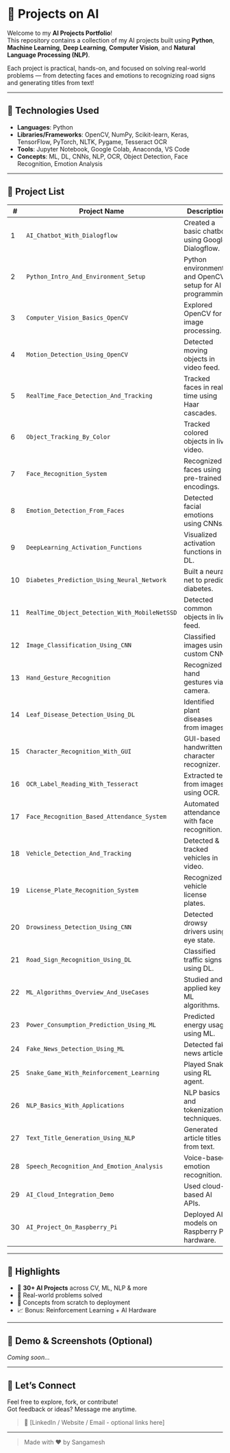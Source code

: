 # 🤖 Projects on AI

Welcome to my **AI Projects Portfolio**!  
This repository contains a collection of my AI projects built using **Python**, **Machine Learning**, **Deep Learning**, **Computer Vision**, and **Natural Language Processing (NLP)**.

Each project is practical, hands-on, and focused on solving real-world problems — from detecting faces and emotions to recognizing road signs and generating titles from text!

---

## 🧠 Technologies Used

- **Languages**: Python  
- **Libraries/Frameworks**: OpenCV, NumPy, Scikit-learn, Keras, TensorFlow, PyTorch, NLTK, Pygame, Tesseract OCR  
- **Tools**: Jupyter Notebook, Google Colab, Anaconda, VS Code  
- **Concepts**: ML, DL, CNNs, NLP, OCR, Object Detection, Face Recognition, Emotion Analysis

---

## 📂 Project List

| # | Project Name | Description |
|---|--------------|-------------|
| 1 | `AI_Chatbot_With_Dialogflow` | Created a basic chatbot using Google Dialogflow. |
| 2 | `Python_Intro_And_Environment_Setup` | Python environment and OpenCV setup for AI programming. |
| 3 | `Computer_Vision_Basics_OpenCV` | Explored OpenCV for image processing. |
| 4 | `Motion_Detection_Using_OpenCV` | Detected moving objects in video feed. |
| 5 | `RealTime_Face_Detection_And_Tracking` | Tracked faces in real-time using Haar cascades. |
| 6 | `Object_Tracking_By_Color` | Tracked colored objects in live video. |
| 7 | `Face_Recognition_System` | Recognized faces using pre-trained encodings. |
| 8 | `Emotion_Detection_From_Faces` | Detected facial emotions using CNNs. |
| 9 | `DeepLearning_Activation_Functions` | Visualized activation functions in DL. |
| 10 | `Diabetes_Prediction_Using_Neural_Network` | Built a neural net to predict diabetes. |
| 11 | `RealTime_Object_Detection_With_MobileNetSSD` | Detected common objects in live feed. |
| 12 | `Image_Classification_Using_CNN` | Classified images using custom CNN. |
| 13 | `Hand_Gesture_Recognition` | Recognized hand gestures via camera. |
| 14 | `Leaf_Disease_Detection_Using_DL` | Identified plant diseases from images. |
| 15 | `Character_Recognition_With_GUI` | GUI-based handwritten character recognizer. |
| 16 | `OCR_Label_Reading_With_Tesseract` | Extracted text from images using OCR. |
| 17 | `Face_Recognition_Based_Attendance_System` | Automated attendance with face recognition. |
| 18 | `Vehicle_Detection_And_Tracking` | Detected & tracked vehicles in video. |
| 19 | `License_Plate_Recognition_System` | Recognized vehicle license plates. |
| 20 | `Drowsiness_Detection_Using_CNN` | Detected drowsy drivers using eye state. |
| 21 | `Road_Sign_Recognition_Using_DL` | Classified traffic signs using DL. |
| 22 | `ML_Algorithms_Overview_And_UseCases` | Studied and applied key ML algorithms. |
| 23 | `Power_Consumption_Prediction_Using_ML` | Predicted energy usage using ML. |
| 24 | `Fake_News_Detection_Using_ML` | Detected fake news articles. |
| 25 | `Snake_Game_With_Reinforcement_Learning` | Played Snake using RL agent. |
| 26 | `NLP_Basics_With_Applications` | NLP basics and tokenization techniques. |
| 27 | `Text_Title_Generation_Using_NLP` | Generated article titles from text. |
| 28 | `Speech_Recognition_And_Emotion_Analysis` | Voice-based emotion recognition. |
| 29 | `AI_Cloud_Integration_Demo` | Used cloud-based AI APIs. |
| 30 | `AI_Project_On_Raspberry_Pi` | Deployed AI models on Raspberry Pi hardware. |

---

## 🚀 Highlights

- 📌 **30+ AI Projects** across CV, ML, NLP & more  
- 🎯 Real-world problems solved  
- 🧠 Concepts from scratch to deployment  
- 📈 Bonus: Reinforcement Learning + AI Hardware

---

## 📸 Demo & Screenshots (Optional)
*Coming soon...*

---

## 🙌 Let’s Connect
Feel free to explore, fork, or contribute!  
Got feedback or ideas? Message me anytime.  
> 🔗 [LinkedIn / Website / Email - optional links here]

---

> Made with ❤️ by Sangamesh
